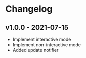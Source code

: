 # Changelog

## v1.0.0 - 2021-07-15

- Implement interactive mode
- Implement non-interactive mode
- Added update notifier
